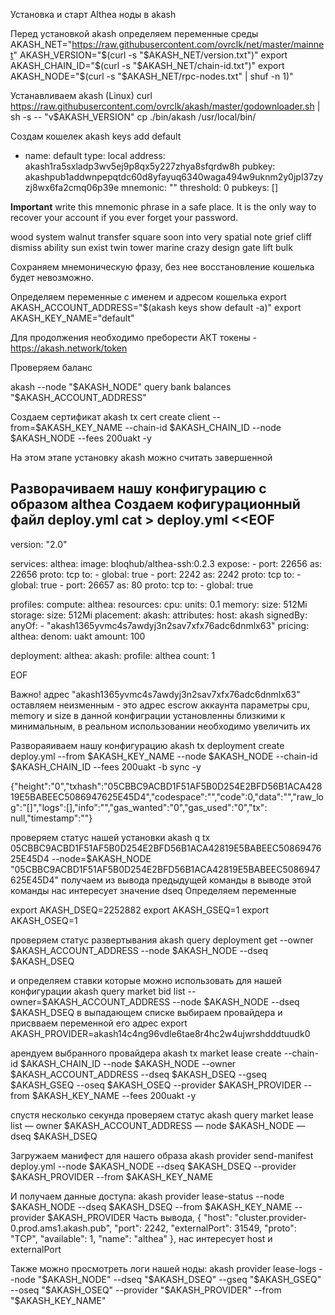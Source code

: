 Установка и старт Althea ноды в akash

Перед установкой akash определяем переменные среды
AKASH_NET="https://raw.githubusercontent.com/ovrclk/net/master/mainnet"
AKASH_VERSION="$(curl -s "$AKASH_NET/version.txt")"
export AKASH_CHAIN_ID="$(curl -s "$AKASH_NET/chain-id.txt")"
export AKASH_NODE="$(curl -s "$AKASH_NET/rpc-nodes.txt" | shuf -n 1)"

Устанавливаем akash (Linux)
curl https://raw.githubusercontent.com/ovrclk/akash/master/godownloader.sh | sh -s -- "v$AKASH_VERSION"
cp ./bin/akash /usr/local/bin/


Создам кошелек
akash keys add default
- name: default
type: local
address: akash1ra5sxladp3wv5ej9p8qx5y227zhya8sfqrdw8h
pubkey: akashpub1addwnpepqtdc60d8yfayuq6340waga494w9uknm2y0jpl37zyzj8wx6fa2cmq06p39e
mnemonic: ""
threshold: 0
pubkeys: []


**Important** write this mnemonic phrase in a safe place.
It is the only way to recover your account if you ever forget your password.

wood system walnut transfer square soon into very spatial note grief cliff dismiss ability sun exist twin tower marine crazy design gate lift bulk

Сохраняем мнемоническую фразу, без нее восстановление кошелька будет невозможно.

Определяем переменные с именем и адресом кошелька
export AKASH_ACCOUNT_ADDRESS="$(akash keys show default -a)"
export AKASH_KEY_NAME="default"

Для продолжения необходимо преборести АКТ токены - https://akash.network/token

Проверяем баланс 

akash --node "$AKASH_NODE" query bank balances "$AKASH_ACCOUNT_ADDRESS"

Создаем сертификат
akash tx cert create client --from=$AKASH_KEY_NAME --chain-id $AKASH_CHAIN_ID --node $AKASH_NODE --fees 200uakt -y

На этом этапе установку akash можно считать завершенной


Разворачиваем нашу конфигурацию с образом althea
Создаем кофигурационный файл deploy.yml
cat > deploy.yml <<EOF
---
version: "2.0"

services:
  althea:
    image: bloqhub/althea-ssh:0.2.3
    expose:
      - port: 22656
        as: 22656
        proto: tcp
        to:
          - global: true
      - port: 2242
        as: 2242
        proto: tcp
        to:
          - global: true
      - port: 26657
        as: 80
        proto: tcp
        to:
          - global: true


profiles:
  compute:
    althea:
      resources:
        cpu:
          units: 0.1
        memory:
          size: 512Mi
        storage:
          size: 512Mi
  placement:
    akash:
      attributes:
        host: akash
      signedBy:
        anyOf:
          - "akash1365yvmc4s7awdyj3n2sav7xfx76adc6dnmlx63"
      pricing:
        althea:
          denom: uakt
          amount: 100

deployment:
  althea:
    akash:
      profile: althea
      count: 1

EOF

Важно! адрес "akash1365yvmc4s7awdyj3n2sav7xfx76adc6dnmlx63" оставляем неизменным - это адрес escrow аккаунта
параметры cpu, memory и size в данной конфиграции установленны  близкими к минимальным, в реальном использовании необходимо
увеличить их

Развораяиваем нашу конфигурацию
akash tx deployment create deploy.yml --from $AKASH_KEY_NAME --node $AKASH_NODE --chain-id $AKASH_CHAIN_ID --fees 200uakt -b sync -y

{"height":"0","txhash":"05CBBC9ACBD1F51AF5B0D254E2BFD56B1ACA42819E5BABEEC5086947625E45D4","codespace":"","code":0,"data":"","raw_log":"[]","logs":[],"info":"","gas_wanted":"0","gas_used":"0","tx":
null,"timestamp":""}

проверяем статус нашей установки
akash q tx 05CBBC9ACBD1F51AF5B0D254E2BFD56B1ACA42819E5BABEEC5086947625E45D4 --node=$AKASH_NODE
"05CBBC9ACBD1F51AF5B0D254E2BFD56B1ACA42819E5BABEEC5086947625E45D4" получаем из вывода предыдущей команды
в выводе этой команды нас интересует значение dseq
Определяем переменные

export AKASH_DSEQ=2252882
export AKASH_GSEQ=1
export AKASH_OSEQ=1

проверяем статус развертывания
akash query deployment get --owner $AKASH_ACCOUNT_ADDRESS --node $AKASH_NODE --dseq $AKASH_DSEQ

и определяем ставки которые можно использовать для нашей конфигурации
akash query market bid list --owner=$AKASH_ACCOUNT_ADDRESS --node $AKASH_NODE --dseq $AKASH_DSEQ
в выпадающем списке выбираем провайдера
и присвваем переменной его адрес
export AKASH_PROVIDER=akash14c4ng96vdle6tae8r4hc2w4ujwrshdddtuudk0

арендуем выбранного провайдера
akash tx market lease create --chain-id $AKASH_CHAIN_ID --node $AKASH_NODE --owner $AKASH_ACCOUNT_ADDRESS --dseq $AKASH_DSEQ --gseq $AKASH_GSEQ --oseq $AKASH_OSEQ --provider
$AKASH_PROVIDER --from $AKASH_KEY_NAME --fees 200uakt -y

спустя несколько секунда проверяем статус
akash query market lease list — owner $AKASH_ACCOUNT_ADDRESS — node $AKASH_NODE — dseq $AKASH_DSEQ

Загружаем манифест для нашего образа
akash provider send-manifest deploy.yml --node $AKASH_NODE --dseq $AKASH_DSEQ --provider $AKASH_PROVIDER --from $AKASH_KEY_NAME

И получаем данные доступа:
akash provider lease-status --node $AKASH_NODE --dseq $AKASH_DSEQ --from $AKASH_KEY_NAME --provider $AKASH_PROVIDER
Часть вывода,
{
"host": "cluster.provider-0.prod.ams1.akash.pub",
"port": 2242,
"externalPort": 31549,
"proto": "TCP",
"available": 1,
"name": "althea"
},
нас интересует host и externalPort

Также можно просмотреть логи нашей ноды:
akash provider lease-logs --node "$AKASH_NODE" --dseq "$AKASH_DSEQ" --gseq "$AKASH_GSEQ" --oseq "$AKASH_OSEQ" --provider "$AKASH_PROVIDER" --from "$AKASH_KEY_NAME"


